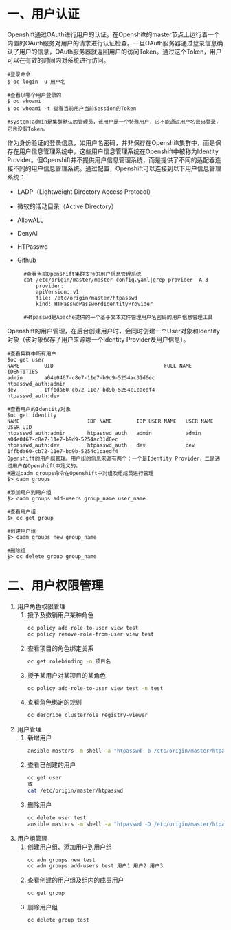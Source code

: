 # 一、用户认证

Openshift通过OAuth进行用户的认证。在Openshift的master节点上运行着一个内置的OAuth服务对用户的请求进行认证检查。一旦OAuth服务器通过登录信息确认了用户的信息，OAuth服务器就返回用户的访问Token。通过这个Token，用户可以在有效的时间内对系统进行访问。

    #登录命令
    $ oc login -u 用户名
    ​
    #查看以哪个用户登录的
    $ oc whoami
    $ oc whoami -t 查看当前用户当前Session的Token
    ​
    #system:admin是集群默认的管理员，该用户是一个特殊用户，它不能通过用户名密码登录，它也没有Token。

作为身份验证的登录信息，如用户名密码，并非保存在Openshift集群中，而是保存在用户信息管理系统中，这些用户信息管理系统在Openshift中被称为Identity Provider。但Openshift并不提供用户信息管理系统，而是提供了不同的适配器连接不同的用户信息管理系统。通过配置，Openshift可以连接到以下用户信息管理系统：
- LADP（Lightweight Directory Access Protocol）
- 微软的活动目录（Active Directory）
- AllowALL
- DenyAll
- HTPasswd
- Github

        #查看当前Openshift集群支持的用户信息管理系统
        cat /etc/origin/master/master-config.yaml|grep provider -A 3
            provider:
            apiVersion: v1
            file: /etc/origin/master/htpasswd
            kind: HTPasswdPasswordIdentityProvider

        #Htpasswd是Apache提供的一个基于文本文件管理用户名密码的用户信息管理工具


Openshift的用户管理，在后台创建用户时，会同时创建一个User对象和Identity对象（该对象保存了用户来源哪一个Identity Provider及用户信息）。

    #查看集群中所有用户
    $oc get user
    NAME        UID                                    FULL NAME   IDENTITIES
    admin       a04e0467-c8e7-11e7-b9d9-5254ac31d0ec               htpasswd_auth:admin
    dev         1ffbda60-cb72-11e7-bd9b-5254c1caedf4               htpasswd_auth:dev

    #查看用户的Identity对象
    $oc get identity
    NAME                      IDP NAME        IDP USER NAME   USER NAME   USER UID
    htpasswd_auth:admin       htpasswd_auth   admin           admin       a04e0467-c8e7-11e7-b9d9-5254ac31d0ec
    htpasswd_auth:dev         htpasswd_auth   dev             dev         1ffbda60-cb72-11e7-bd9b-5254c1caedf4
    Openshift的用户组管理。用户组的信息来源有两个：一个是Identity Provider，二是通过用户在Openshift中定义的。
    #通过oadm groups命令在Openshift中对组及组成员进行管理
    $> oadm groups

    #添加用户到用户组
    $> oadm groups add-users group_name user_name

    #查看用户组
    $> oc get group

    #创建用户组
    $> oadm groups new group_name

    #删除组
    $> oc delete group group_name

# 二、用户权限管理

1. 用户角色权限管理
   1. 授予及撤销用户某种角色
        ```bash
        oc policy add-role-to-user view test
        oc policy remove-role-from-user view test
        ```
   2. 查看项目的角色绑定关系
        ```bash
        oc get rolebinding -n 项目名
        ```
   3. 授予某用户对某项目的某角色
        ```bash
        oc policy add-role-to-user view test -n test
        ```
   4. 查看角色绑定的规则
        ```bash
        oc describe clusterrole registry-viewer
        ```
2. 用户管理
    1. 新增用户
        ```bash
        ansible masters -m shell -a "htpasswd -b /etc/origin/master/htpasswd  test test"
        ```
    2. 查看已创建的用户
        ```bash
        oc get user
        或
        cat /etc/origin/master/htpasswd
        ```
    3. 删除用户
        ```bash
        oc delete user test
        ansible masters -m shell -a "htpasswd -D /etc/origin/master/htpasswd ha"
        ```
3. 用户组管理
    1. 创建用户组、添加用户到用户组
        ```bash
        oc adm groups new test
        oc adm groups add-users test 用户1 用户2 用户3
        ```
    2. 查看创建的用户组及组内的成员用户
        ```bash
        oc get group
        ```
    3. 删除用户组
        ```bash
        oc delete group test
        ```